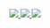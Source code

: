 <p align="center">
  <a href="https://github.com/Kaweeshachamodk">
    <img src="https://komarev.com/ghpvc/?username=Kaweeshachamodk&label=Profile%20views&color=ff69b4&label=Profile+Views&style=plastic">

  </a>
  <a href="https://github.com/Kaweeshachamodk?tab=stars">
    <img src="https://img.shields.io/github/stars/Kaweeshachamodk?color=ff69b4&label=Stars&style=plastic">

  </a>
  <a href="heroku.com/deploy?template=https://github.com/Kaweeshachamodk/WhatApp-Bot?tab=Deploy">
    <img src="https://heroku.com/deploy?template=https://github.com/Kaweeshachamodk/WhatApp-Bot?color=ff69b4&label=Followers&style=plastic">

  </a>
</p>
